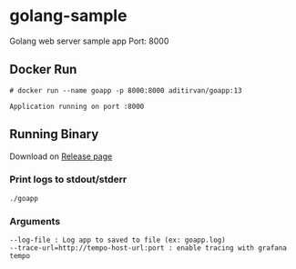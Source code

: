 # golang-sample
Golang web server sample app
Port: 8000

## Docker Run
```
# docker run --name goapp -p 8000:8000 aditirvan/goapp:13

Application running on port :8000
```


## Running Binary

Download on [Release page](https://github.com/aditirvan/golang-sample/releases)


### Print logs to stdout/stderr
`./goapp`
### Arguments
```
--log-file : Log app to saved to file (ex: goapp.log)
--trace-url=http://tempo-host-url:port : enable tracing with grafana tempo
```
